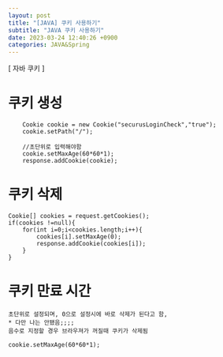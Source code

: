 ```yaml
---
layout: post
title: "[JAVA] 쿠키 사용하기"
subtitle: "JAVA 쿠키 사용하기"
date: 2023-03-24 12:40:26 +0900
categories: JAVA&Spring
---
```

[ 자바 쿠키 ]



# 쿠키 생성

		Cookie cookie = new Cookie("securusLoginCheck","true");
		cookie.setPath("/");
		
		//초단위로 입력해야함
		cookie.setMaxAge(60*60*1);
		response.addCookie(cookie);


# 쿠키 삭제

	Cookie[] cookies = request.getCookies();
	if(cookies !=null){
		for(int i=0;i<cookies.length;i++){
			cookies[i].setMaxAge(0);
			response.addCookie(cookies[i]);
		}
	}


#  쿠키 만료 시간
	초단위로 설정되며, 0으로 설정시에 바로 삭제가 된다고 함,
	* 다만 나는 안됐음;;;;
	음수로 지정할 경우 브라우져가 꺼질때 쿠키가 삭제됨

	cookie.setMaxAge(60*60*1);
	
                                                                                                                                                                                                                                                                                                                                                                                                                                                                                   

